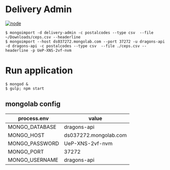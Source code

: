 # Delivery Admin

[![node](https://img.shields.io/badge/node-6.7.0-brightgreen.svg)]()

```
$ mongoimport -d delivery-admin -c postalcodes --type csv  --file ~/Downloads/ceps.csv --headerline
$ mongoimport --host ds037272.mongolab.com --port 37272 -u dragons-api -d dragons-api -c postalcodes --type csv  --file ./ceps.csv --headerline -p UeP-XNS-2vf-nvm
```

# Run application
```
$ mongod &
$ gulp; npm start
```

## mongolab config
process.env    | value
---------------|-----------------------
MONGO_DATABASE | dragons-api
MONGO_HOST     | ds037272.mongolab.com
MONGO_PASSWORD | UeP-XNS-2vf-nvm
MONGO_PORT     | 37272
MONGO_USERNAME | dragons-api
